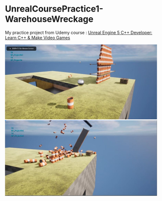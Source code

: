 # UnrealCoursePractice1-WarehouseWreckage

My practice project from Udemy course :
[Unreal Engine 5 C++ Developer: Learn C++ & Make Video Games](https://www.udemy.com/course/unrealcourse/)


![screenshot_1](screenshot_1.JPG)
![screenshot_2](screenshot_2.JPG)
